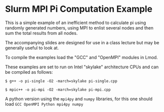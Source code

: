 # Slurm MPI Pi Computation Example

This is a simple example of an inefficient method to calculate
pi using randomly generated numbers, using MPI to enlist several
nodes and then sum the total results from all nodes.

The accompanying slides are designed for use in a class lecture but
may be generally useful to look at.

To compile the examples load the "GCC" and "OpenMPI" modules in Lmod.

These examples are set to run on Intel "skylake" architecture CPUs and
can be compiled as follows:

```
$ g++ -o pi-single -O2 -march=skylake pi-single.cpp

$ mpic++ -o pi-mpi -O2 -march=skylake pi-mpi.cpp
```

A python version using the `mpi4py` and `numpy` libraries, for this
one should load `GCC OpenMPI Python mpi4py numpy`
